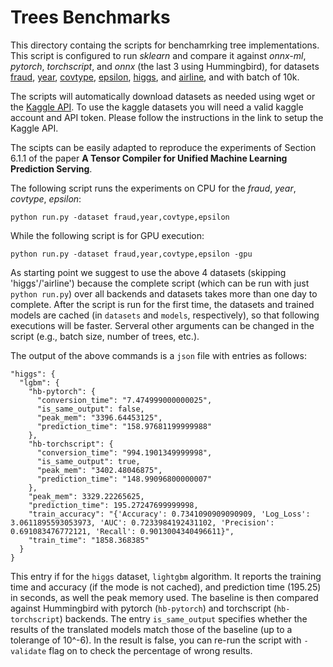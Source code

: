 # Trees Benchmarks

This directory containg the scripts for benchamrking tree implementations. This script is configured to run _sklearn_ and compare it against _onnx-ml_, _pytorch_, _torchscript_, and _onnx_ (the last 3 using Hummingbird), for datasets [fraud](https://www.kaggle.com/mlg-ulb/creditcardfraud), [year](https://archive.ics.uci.edu/ml/datasets/yearpredictionmsd), [covtype](https://archive.ics.uci.edu/ml/datasets/covertype), [epsilon](https://www.csie.ntu.edu.tw/~cjlin/libsvmtools/datasets/binary.html), [higgs](https://archive.ics.uci.edu/ml/datasets/HIGGS), and [airline](http://kt.ijs.si/elena_ikonomovska/data.html), and with batch of 10k.

The scripts will automatically download datasets as needed using wget or the [Kaggle API](https://github.com/Kaggle/kaggle-api). To use the kaggle datasets you will need a valid kaggle account and API token. Please follow the instructions in the link to setup the Kaggle API.

The scipts can be easily adapted to reproduce the experiments of Section 6.1.1 of the paper **A Tensor Compiler for Unified Machine Learning Prediction Serving**.

 The following script runs the experiments on CPU for the _fraud_, _year_, _covtype_, _epsilon_:

 ```
 python run.py -dataset fraud,year,covtype,epsilon
 ```

 While the following script is for GPU execution:

 ```
 python run.py -dataset fraud,year,covtype,epsilon -gpu
 ```

  As starting point we suggest to use the above 4 datasets (skipping 'higgs'/'airline') because the complete script (which can be run with just `python run.py`) over all backends and datasets takes more than one day to complete. After the script is run for the first time, the datasets and trained models are cached (in `datasets` and `models`, respectively), so that following executions will be faster. Serveral other arguments can be changed in the script (e.g., batch size, number of trees, etc.).

  The output of the above commands is a `json` file with entries as follows:

  ```
  "higgs": {
    "lgbm": {
      "hb-pytorch": {
        "conversion_time": "7.474999000000025",
        "is_same_output": false,
        "peak_mem": "3396.64453125",
        "prediction_time": "158.97681199999988"
      },
      "hb-torchscript": {
        "conversion_time": "994.1901349999998",
        "is_same_output": true,
        "peak_mem": "3402.48046875",
        "prediction_time": "148.99096800000007"
      },
      "peak_mem": 3329.22265625,
      "prediction_time": 195.27247699999998,
      "train_accuracy": "{'Accuracy': 0.7341090909090909, 'Log_Loss': 3.0611895593053973, 'AUC': 0.7233984192431102, 'Precision': 0.691083476772121, 'Recall': 0.9013004340496611}",
      "train_time": "1858.368385"
    }
  }
  ```
This entry if for the `higgs` dataset, `lightgbm` algorithm. It reports the training time and accuracy (if the mode is not cached), and prediction time (195.25) in seconds, as well the peak memory used. The baseline is then compared against Hummingbird with pytorch (`hb-pytorch`) and torchscript (`hb-torchscript`) backends. The entry `is_same_output` specifies whether the results of the translated models match those of the baseline (up to a tolerange of 10^-6). In the result is false, you can re-run the script with `-validate` flag on to check the percentage of wrong results.
